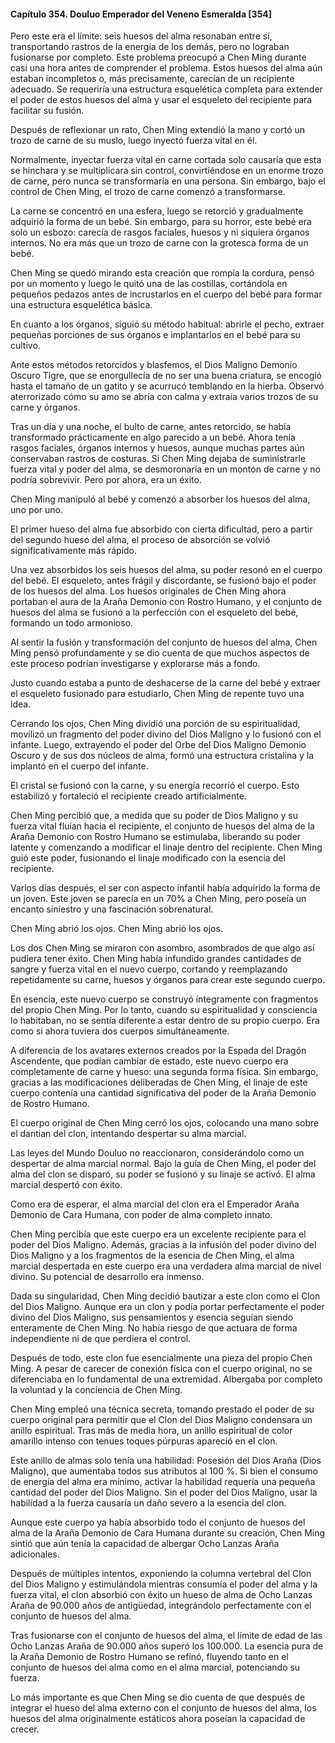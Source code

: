 
#### Capítulo 354. Douluo Emperador del Veneno Esmeralda [354]


Pero este era el límite: seis huesos del alma resonaban entre sí, transportando rastros de la energía de los demás, pero no lograban fusionarse por completo. Este problema preocupó a Chen Ming durante casi una hora antes de comprender el problema. Estos huesos del alma aún estaban incompletos o, más precisamente, carecían de un recipiente adecuado. Se requeriría una estructura esquelética completa para extender el poder de estos huesos del alma y usar el esqueleto del recipiente para facilitar su fusión.

Después de reflexionar un rato, Chen Ming extendió la mano y cortó un trozo de carne de su muslo, luego inyectó fuerza vital en él.

Normalmente, inyectar fuerza vital en carne cortada solo causaría que esta se hinchara y se multiplicara sin control, convirtiéndose en un enorme trozo de carne, pero nunca se transformaría en una persona. Sin embargo, bajo el control de Chen Ming, el trozo de carne comenzó a transformarse.

La carne se concentró en una esfera, luego se retorció y gradualmente adquirió la forma de un bebé. Sin embargo, para su horror, este bebé era solo un esbozo: carecía de rasgos faciales, huesos y ni siquiera órganos internos. No era más que un trozo de carne con la grotesca forma de un bebé.

Chen Ming se quedó mirando esta creación que rompía la cordura, pensó por un momento y luego le quitó una de las costillas, cortándola en pequeños pedazos antes de incrustarlos en el cuerpo del bebé para formar una estructura esquelética básica.

En cuanto a los órganos, siguió su método habitual: abrirle el pecho, extraer pequeñas porciones de sus órganos e implantarlos en el bebé para su cultivo.

Ante estos métodos retorcidos y blasfemos, el Dios Maligno Demonio Oscuro Tigre, que se enorgullecía de no ser una buena criatura, se encogió hasta el tamaño de un gatito y se acurrucó temblando en la hierba. Observó aterrorizado cómo su amo se abría con calma y extraía varios trozos de su carne y órganos.

Tras un día y una noche, el bulto de carne, antes retorcido, se había transformado prácticamente en algo parecido a un bebé. Ahora tenía rasgos faciales, órganos internos y huesos, aunque muchas partes aún conservaban rastros de costuras. Si Chen Ming dejaba de suministrarle fuerza vital y poder del alma, se desmoronaría en un montón de carne y no podría sobrevivir. Pero por ahora, era un éxito.

Chen Ming manipuló al bebé y comenzó a absorber los huesos del alma, uno por uno.

El primer hueso del alma fue absorbido con cierta dificultad, pero a partir del segundo hueso del alma, el proceso de absorción se volvió significativamente más rápido.

Una vez absorbidos los seis huesos del alma, su poder resonó en el cuerpo del bebé. El esqueleto, antes frágil y discordante, se fusionó bajo el poder de los huesos del alma. Los huesos originales de Chen Ming ahora portaban el aura de la Araña Demonio con Rostro Humano, y el conjunto de huesos del alma se fusionó a la perfección con el esqueleto del bebé, formando un todo armonioso.

Al sentir la fusión y transformación del conjunto de huesos del alma, Chen Ming pensó profundamente y se dio cuenta de que muchos aspectos de este proceso podrían investigarse y explorarse más a fondo.

Justo cuando estaba a punto de deshacerse de la carne del bebé y extraer el esqueleto fusionado para estudiarlo, Chen Ming de repente tuvo una idea.

Cerrando los ojos, Chen Ming dividió una porción de su espiritualidad, movilizó un fragmento del poder divino del Dios Maligno y lo fusionó con el infante. Luego, extrayendo el poder del Orbe del Dios Maligno Demonio Oscuro y de sus dos núcleos de alma, formó una estructura cristalina y la implantó en el cuerpo del infante.

El cristal se fusionó con la carne, y su energía recorrió el cuerpo. Esto estabilizó y fortaleció el recipiente creado artificialmente.

Chen Ming percibió que, a medida que su poder de Dios Maligno y su fuerza vital fluían hacia el recipiente, el conjunto de huesos del alma de la Araña Demonio con Rostro Humano se estimulaba, liberando su poder latente y comenzando a modificar el linaje dentro del recipiente. Chen Ming guió este poder, fusionando el linaje modificado con la esencia del recipiente.

Varios días después, el ser con aspecto infantil había adquirido la forma de un joven. Este joven se parecía en un 70% a Chen Ming, pero poseía un encanto siniestro y una fascinación sobrenatural.

Chen Ming abrió los ojos. Chen Ming abrió los ojos.

Los dos Chen Ming se miraron con asombro, asombrados de que algo así pudiera tener éxito. Chen Ming había infundido grandes cantidades de sangre y fuerza vital en el nuevo cuerpo, cortando y reemplazando repetidamente su carne, huesos y órganos para crear este segundo cuerpo.

En esencia, este nuevo cuerpo se construyó íntegramente con fragmentos del propio Chen Ming. Por lo tanto, cuando su espiritualidad y consciencia lo habitaban, no se sentía diferente a estar dentro de su propio cuerpo. Era como si ahora tuviera dos cuerpos simultáneamente.

A diferencia de los avatares externos creados por la Espada del Dragón Ascendente, que podían cambiar de estado, este nuevo cuerpo era completamente de carne y hueso: una segunda forma física. Sin embargo, gracias a las modificaciones deliberadas de Chen Ming, el linaje de este cuerpo contenía una cantidad significativa del poder de la Araña Demonio de Rostro Humano.

El cuerpo original de Chen Ming cerró los ojos, colocando una mano sobre el dantian del clon, intentando despertar su alma marcial.

Las leyes del Mundo Douluo no reaccionaron, considerándolo como un despertar de alma marcial normal. Bajo la guía de Chen Ming, el poder del alma del clon se disparó, su poder se fusionó y su linaje se activó. El alma marcial despertó con éxito.

Como era de esperar, el alma marcial del clon era el Emperador Araña Demonio de Cara Humana, con poder de alma completo innato.

Chen Ming percibía que este cuerpo era un excelente recipiente para el poder del Dios Maligno. Además, gracias a la infusión del poder divino del Dios Maligno y a los fragmentos de la esencia de Chen Ming, el alma marcial despertada en este cuerpo era una verdadera alma marcial de nivel divino. Su potencial de desarrollo era inmenso.

Dada su singularidad, Chen Ming decidió bautizar a este clon como el Clon del Dios Maligno. Aunque era un clon y podía portar perfectamente el poder divino del Dios Maligno, sus pensamientos y esencia seguían siendo enteramente de Chen Ming. No había riesgo de que actuara de forma independiente ni de que perdiera el control.

Después de todo, este clon fue esencialmente una pieza del propio Chen Ming. A pesar de carecer de conexión física con el cuerpo original, no se diferenciaba en lo fundamental de una extremidad. Albergaba por completo la voluntad y la conciencia de Chen Ming.

Chen Ming empleó una técnica secreta, tomando prestado el poder de su cuerpo original para permitir que el Clon del Dios Maligno condensara un anillo espiritual. Tras más de media hora, un anillo espiritual de color amarillo intenso con tenues toques púrpuras apareció en el clon.

Este anillo de almas solo tenía una habilidad: Posesión del Dios Araña (Dios Maligno), que aumentaba todos sus atributos al 100 %. Si bien el consumo de energía del alma era mínimo, activar la habilidad requería una pequeña cantidad del poder del Dios Maligno. Sin el poder del Dios Maligno, usar la habilidad a la fuerza causaría un daño severo a la esencia del clon.

Aunque este cuerpo ya había absorbido todo el conjunto de huesos del alma de la Araña Demonio de Cara Humana durante su creación, Chen Ming sintió que aún tenía la capacidad de albergar Ocho Lanzas Araña adicionales.

Después de múltiples intentos, exponiendo la columna vertebral del Clon del Dios Maligno y estimulándola mientras consumía el poder del alma y la fuerza vital, el clon absorbió con éxito un hueso de alma de Ocho Lanzas Araña de 90.000 años de antigüedad, integrándolo perfectamente con el conjunto de huesos del alma.

Tras fusionarse con el conjunto de huesos del alma, el límite de edad de las Ocho Lanzas Araña de 90.000 años superó los 100.000. La esencia pura de la Araña Demonio de Rostro Humano se refinó, fluyendo tanto en el conjunto de huesos del alma como en el alma marcial, potenciando su fuerza.

Lo más importante es que Chen Ming se dio cuenta de que después de integrar el hueso del alma externo con el conjunto de huesos del alma, los huesos del alma originalmente estáticos ahora poseían la capacidad de crecer.